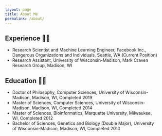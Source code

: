 ```yaml
---
layout: page
title: About Me
permalink: /about/
---
```


## Experience :man_technologist:

* Research Scientist and Machine Learning Engineer, Facebook Inc., Dangerous Organizations and Individuals, Seattle, WA (Current Position)
* Research Assistant, University of Wisconsin-Madison, Mark Craven Research Group, Madison, WI

## Education :man_student:
* Doctor of Philosophy, Computer Sciences, University of Wisconsin-Madison, Madison, WI, Completed 2019
* Master of Sciences, Computer Sciences, University of Wisconsin-Madison, Madison, WI, Completed 2014
* Master of Sciences, Bioinformatics, Marquette University, Milwaukee, WI, Completed 2012
* Bachelor of Sciences, Genetics and Biology (Double Major), University of Wisconsin-Madison, Madison, WI, Completed 2010



